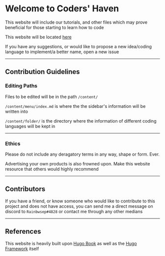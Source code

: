 # Welcome to Coders' Haven

This website will include our tutorials, and other files which may prove beneficial for those starting to learn how to code

This website will be located [here](https://maanuj-vora.github.io/Coders-Haven/)

If you have any suggestions, or would like to propose a new idea/coding language to implement/a better name, open a new issue

---

## Contribution Guidelines

### Editing Paths

Files to be edited will be in the path `/content/`

`/content/menu/index.md` is where the the sidebar's information will be written into

`/content/folder/` is the directory where the information of different coding languages will be kept in

---

### Ethics

Please do not include any deragatory terms in any way, shape or form. Ever.

Advertising your own products is also frowned upon. Make this website resource that others would highly recommend

---

## Contributors

If you have a friend, or know someone who would like to contribute to this project and does not have access, you can send me a direct message on discord to `Rainbwsep#4828` or contact me through any other medians

---

## References

This website is heavily built upon [Hugo Book](https://themes.gohugo.io/hugo-book/) as well as the [Hugo Framework](https://gohugo.io/) itself
